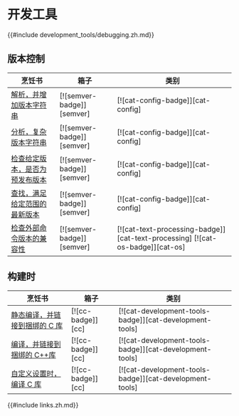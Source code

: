 # 开发工具

{{#include development_tools/debugging.zh.md}}

## 版本控制

| 烹饪书                                                 | 箱子                      | 类别                                                                          |
| ------------------------------------------------------ | ------------------------- | ----------------------------------------------------------------------------- |
| [解析，并增加版本字符串][ex-semver-increment]          | [![semver-badge]][semver] | [![cat-config-badge]][cat-config]                                             |
| [分析，复杂版本字符串][ex-semver-complex]              | [![semver-badge]][semver] | [![cat-config-badge]][cat-config]                                             |
| [检查给定版本，是否为预发布版本][ex-semver-prerelease] | [![semver-badge]][semver] | [![cat-config-badge]][cat-config]                                             |
| [查找，满足给定范围的最新版本][ex-semver-latest]       | [![semver-badge]][semver] | [![cat-config-badge]][cat-config]                                             |
| [检查外部命令版本的兼容性][ex-semver-command]          | [![semver-badge]][semver] | [![cat-text-processing-badge]][cat-text-processing] [![cat-os-badge]][cat-os] |

## 构建时

| 烹饪书                                                 | 箱子              | 类别                                                    |
| ------------------------------------------------------ | ----------------- | ------------------------------------------------------- |
| [静态编译，并链接到捆绑的 C 库][ex-cc-static-bundled]  | [![cc-badge]][cc] | [![cat-development-tools-badge]][cat-development-tools] |
| [编译，并链接到捆绑的 C++库][ex-cc-static-bundled-cpp] | [![cc-badge]][cc] | [![cat-development-tools-badge]][cat-development-tools] |
| [自定义设置时，编译 C 库][ex-cc-custom-defines]        | [![cc-badge]][cc] | [![cat-development-tools-badge]][cat-development-tools] |

[ex-semver-increment]: development_tools/versioning.zh.html#parse-and-increment-a-version-string
[ex-semver-complex]: development_tools/versioning.zh.html#parse-a-complex-version-string
[ex-semver-prerelease]: development_tools/versioning.zh.html#check-if-given-version-is-pre-release
[ex-semver-latest]: development_tools/versioning.zh.html#find-the-latest-version-satisfying-given-range
[ex-semver-command]: development_tools/versioning.zh.html#check-external-command-version-for-compatibility
[ex-cc-static-bundled]: development_tools/build_tools.zh.html#compile-and-link-statically-to-a-bundled-c-library
[ex-cc-static-bundled-cpp]: development_tools/build_tools.zh.html#compile-and-link-statically-to-a-bundled-c-library-1
[ex-cc-custom-defines]: development_tools/build_tools.zh.html#compile-a-c-library-while-setting-custom-defines

{{#include links.zh.md}}
